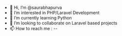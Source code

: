 - 👋 Hi, I’m @saurabhapurva
- 👀 I’m interested in PHP/Laravel Development
- 🌱 I’m currently learning Python
- 💞️ I’m looking to collaborate on Laravel based projects
- 📫 How to reach me : --

<!---
saurabhapurva/saurabhapurva is a ✨ special ✨ repository because its `README.md` (this file) appears on your GitHub profile.
You can click the Preview link to take a look at your changes.
--->
